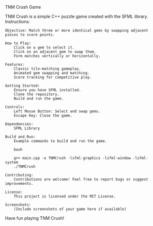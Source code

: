 TNM Crush Game

TNM Crush is a simple C++ puzzle game created with the SFML library.
Instructions:

    Objective: Match three or more identical gems by swapping adjacent pieces to score points.

    How to Play:
        Click on a gem to select it.
        Click on an adjacent gem to swap them.
        Form matches vertically or horizontally.

    Features:
        Classic tile-matching gameplay.
        Animated gem swapping and matching.
        Score tracking for competitive play.

    Getting Started:
        Ensure you have SFML installed.
        Clone the repository.
        Build and run the game.

    Controls:
        Left Mouse Button: Select and swap gems.
        Escape Key: Close the game.

    Dependencies:
        SFML Library

    Build and Run:
        Example commands to build and run the game.

        bash

        g++ main.cpp -o TNMCrush -lsfml-graphics -lsfml-window -lsfml-system
        ./TNMCrush

    Contributing:
        Contributions are welcome! Feel free to report bugs or suggest improvements.

    License:
        This project is licensed under the MIT License.

    Screenshots:
        (Include screenshots of your game here if available)

Have fun playing TNM Crush!
